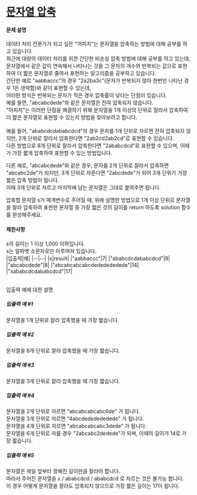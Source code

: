 # [문자열 압축](https://school.programmers.co.kr/learn/courses/30/lessons/60057)

#### 문제 설명<br>
데이터 처리 전문가가 되고 싶은 "어피치"는 문자열을 압축하는 방법에 대해 공부를 하고 있습니다.<br> 최근에 대량의 데이터 처리를 위한 간단한 비손실 압축 방법에 대해 공부를 하고 있는데, <br>문자열에서 같은 값이 연속해서 나타나는 것을 그 문자의 개수와 반복되는 값으로 표현하여 더 짧은 문자열로 줄여서 표현하는 알고리즘을 공부하고 있습니다.<br>
간단한 예로 "aabbaccc"의 경우 "2a2ba3c"(문자가 반복되지 않아 한번만 나타난 경우 1은 생략함)와 같이 표현할 수 있는데,<br> 이러한 방식은 반복되는 문자가 적은 경우 압축률이 낮다는 단점이 있습니다.<br> 예를 들면, "abcabcdede"와 같은 문자열은 전혀 압축되지 않습니다. <br>"어피치"는 이러한 단점을 해결하기 위해 문자열을 1개 이상의 단위로 잘라서 압축하여 더 짧은 문자열로 표현할 수 있는지 방법을 찾아보려고 합니다.<br>
<br>
예를 들어, "ababcdcdababcdcd"의 경우 문자를 1개 단위로 자르면 전혀 압축되지 않지만, 2개 단위로 잘라서 압축한다면 "2ab2cd2ab2cd"로 표현할 수 있습니다. <br>다른 방법으로 8개 단위로 잘라서 압축한다면 "2ababcdcd"로 표현할 수 있으며, 이때가 가장 짧게 압축하여 표현할 수 있는 방법입니다.<br>

다른 예로, "abcabcdede"와 같은 경우, 문자를 2개 단위로 잘라서 압축하면 "abcabc2de"가 되지만, 3개 단위로 자른다면 "2abcdede"가 되어 3개 단위가 가장 짧은 압축 방법이 됩니다. <br>이때 3개 단위로 자르고 마지막에 남는 문자열은 그대로 붙여주면 됩니다.<br>

압축할 문자열 s가 매개변수로 주어질 때, 위에 설명한 방법으로 1개 이상 단위로 문자열을 잘라 압축하여 표현한 문자열 중 가장 짧은 것의 길이를 return 하도록 solution 함수를 완성해주세요.<br>

#### 제한사항
s의 길이는 1 이상 1,000 이하입니다.<br>
s는 알파벳 소문자로만 이루어져 있습니다.<br>
|입출력|예|
|--|--|
|s|result|
|"aabbaccc"|7|
|"ababcdcdababcdcd"|9|
|"abcabcdede"|8|
|"abcabcabcabcdededededede"|14|
|"xababcdcdababcdcd"|17|

<br>
입출력 예에 대한 설명

##### 입출력 예 #1  
  
문자열을 1개 단위로 잘라 압축했을 때 가장 짧습니다.<br>

##### 입출력 예 #2<br>

문자열을 8개 단위로 잘라 압축했을 때 가장 짧습니다.<br>

##### 입출력 예 #3<br>

문자열을 3개 단위로 잘라 압축했을 때 가장 짧습니다.<br>

##### 입출력 예 #4<br>

문자열을 2개 단위로 자르면 "abcabcabcabc6de" 가 됩니다.<br>
문자열을 3개 단위로 자르면 "4abcdededededede" 가 됩니다.<br>
문자열을 4개 단위로 자르면 "abcabcabcabc3dede" 가 됩니다.<br>
문자열을 6개 단위로 자를 경우 "2abcabc2dedede"가 되며, 이때의 길이가 14로 가장 짧습니다.<br>

##### 입출력 예 #5<br>

문자열은 제일 앞부터 정해진 길이만큼 잘라야 합니다.<br>
따라서 주어진 문자열을 x / ababcdcd / ababcdcd 로 자르는 것은 불가능 합니다.<br>
이 경우 어떻게 문자열을 잘라도 압축되지 않으므로 가장 짧은 길이는 17이 됩니다.<br>
